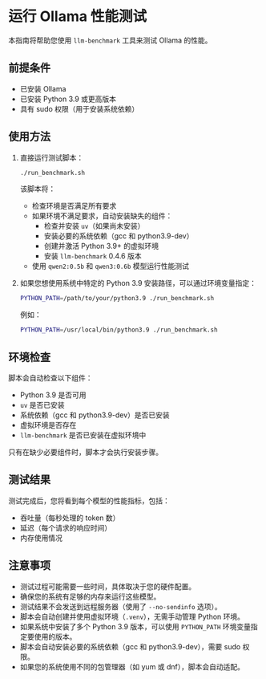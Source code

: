 # 运行 Ollama 性能测试

本指南将帮助您使用 `llm-benchmark` 工具来测试 Ollama 的性能。

## 前提条件

- 已安装 Ollama
- 已安装 Python 3.9 或更高版本
- 具有 sudo 权限（用于安装系统依赖）

## 使用方法

1. 直接运行测试脚本：
   ```bash
   ./run_benchmark.sh
   ```

   该脚本将：
   - 检查环境是否满足所有要求
   - 如果环境不满足要求，自动安装缺失的组件：
     - 检查并安装 `uv`（如果尚未安装）
     - 安装必要的系统依赖（gcc 和 python3.9-dev）
     - 创建并激活 Python 3.9+ 的虚拟环境
     - 安装 `llm-benchmark` 0.4.6 版本
   - 使用 `qwen2:0.5b` 和 `qwen3:0.6b` 模型运行性能测试

2. 如果您想使用系统中特定的 Python 3.9 安装路径，可以通过环境变量指定：
   ```bash
   PYTHON_PATH=/path/to/your/python3.9 ./run_benchmark.sh
   ```
   例如：
   ```bash
   PYTHON_PATH=/usr/local/bin/python3.9 ./run_benchmark.sh
   ```

## 环境检查

脚本会自动检查以下组件：
- Python 3.9 是否可用
- `uv` 是否已安装
- 系统依赖（gcc 和 python3.9-dev）是否已安装
- 虚拟环境是否存在
- `llm-benchmark` 是否已安装在虚拟环境中

只有在缺少必要组件时，脚本才会执行安装步骤。

## 测试结果

测试完成后，您将看到每个模型的性能指标，包括：
- 吞吐量（每秒处理的 token 数）
- 延迟（每个请求的响应时间）
- 内存使用情况

## 注意事项

- 测试过程可能需要一些时间，具体取决于您的硬件配置。
- 确保您的系统有足够的内存来运行这些模型。
- 测试结果不会发送到远程服务器（使用了 `--no-sendinfo` 选项）。
- 脚本会自动创建并使用虚拟环境（`.venv`），无需手动管理 Python 环境。
- 如果系统中安装了多个 Python 3.9 版本，可以使用 `PYTHON_PATH` 环境变量指定要使用的版本。
- 脚本会自动安装必要的系统依赖（gcc 和 python3.9-dev），需要 sudo 权限。
- 如果您的系统使用不同的包管理器（如 yum 或 dnf），脚本会自动适配。 
